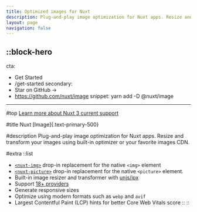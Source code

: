 ```yaml
---
title: Optimized images for Nuxt
description: Plug-and-play image optimization for Nuxt apps. Resize and transform your images using built-in optimizer or your favorite images CDN.
layout: page
navigation: false
---
```


::block-hero
---
cta:
  - Get Started
  - /get-started
secondary:
  - Star on GitHub →
  - https://github.com/nuxt/image
snippet: yarn add -D @nuxt/image
---

#top
[Learn more about Nuxt 3 current support](https://github.com/nuxt/image/discussions/548)

#title
Nuxt [Image]{.text-primary-500}

#description
Plug-and-play image optimization for Nuxt apps. Resize and transform your images using built-in optimizer or your favorite images CDN.

#extra
  ::list
  - [`<nuxt-img>`](/components/nuxt-img) drop-in replacement for the native `<img>` element
  - [`<nuxt-picture>`](/components/nuxt-picture) drop-in replacement for the native `<picture>` element.
  - Built-in image resizer and transformer with [unjs/ipx](https://github.com/unjs/ipx)
  - Support [18+ providers](/providers/cloudflare)
  - Generate responsive sizes
  - Optimize using modern formats such as `webp` and `avif`
  - Largest Contentful Paint (LCP) hints for better Core Web Vitals score
  ::
::
